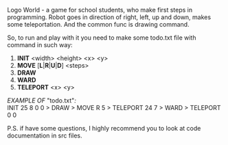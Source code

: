 Logo World - a game for school students, who make first steps in programming. Robot goes in direction of right, left, up and down, makes some teleportation. And the common func is drawing command.
    
So, to run and play with it you need to make some todo.txt file with command in such way:
1. **INIT** \<width> \<height> \<x> \<y>
2. **MOVE** \[**L**|**R**|**U**|**D**] \<steps>
3. **DRAW**
4. **WARD**
5. **TELEPORT** \<x> \<y>

_EXAMPLE OF_ "todo.txt"_:_\
INIT 25 8 0 0 > DRAW > MOVE R 5 > TELEPORT 24 7 > WARD > TELEPORT 0 0

P.S. if have some questions, I highly recommend you to look at code documentation in src files.  